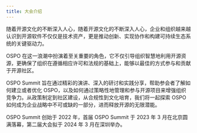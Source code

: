 ```yaml
---
title: 大会介绍
---
```


随着开源文化的不断深入人心，随着开源文化的不断深入人心，企业和组织越来越认识到开源软件不仅仅是技术资产，更是推动创新、实现协作和构建可持续生态系统的关键驱动力。

OSPO 在这一浪潮中扮演着至关重要的角色，它不仅引导组织智慧地利用开源资源，更确保了组织在遵循相应许可和法规的基础上，能够以最佳的方式参与和贡献于开源社区。

OSPO Summit 旨在通过精彩的演讲、深入的研讨和实践分享，帮助参会者了解如何建立或者优化 OSPO，以及如何通过策略性地管理和参与开源项目来增强组织竞争力。从政策制定到社区建设，从合规性到文化培育，我们将一起探索 OSPO 如何成为企业战略中不可或缺的一部分，进而释放开源的无限潜能。

OSPO Summit 创始于 2022 年，首届 OSPO Summit 于 2023 年 3 月在北京圆满落幕，第二届大会拟于 2024 年 3 月在深圳举办。
